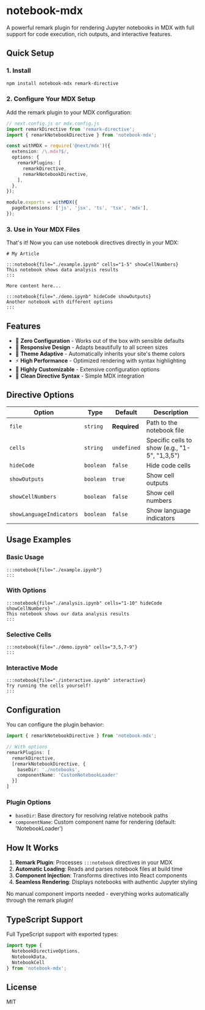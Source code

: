 # notebook-mdx

A powerful remark plugin for rendering Jupyter notebooks in MDX with full support for code execution, rich outputs, and interactive features.

## Quick Setup

### 1. Install

```bash
npm install notebook-mdx remark-directive
```

### 2. Configure Your MDX Setup

Add the remark plugin to your MDX configuration:

```typescript
// next.config.js or mdx.config.js
import remarkDirective from 'remark-directive';
import { remarkNotebookDirective } from 'notebook-mdx';

const withMDX = require('@next/mdx')({
  extension: /\.mdx?$/,
  options: {
    remarkPlugins: [
      remarkDirective,
      remarkNotebookDirective,
    ],
  },
});

module.exports = withMDX({
  pageExtensions: ['js', 'jsx', 'ts', 'tsx', 'mdx'],
});
```

### 3. Use in Your MDX Files

That's it! Now you can use notebook directives directly in your MDX:

```mdx
# My Article

:::notebook{file="./example.ipynb" cells="1-5" showCellNumbers}
This notebook shows data analysis results
:::

More content here...

:::notebook{file="./demo.ipynb" hideCode showOutputs}
Another notebook with different options
:::
```

## Features

- 🚀 **Zero Configuration** - Works out of the box with sensible defaults
- 📱 **Responsive Design** - Adapts beautifully to all screen sizes  
- 🎨 **Theme Adaptive** - Automatically inherits your site's theme colors
- ⚡ **High Performance** - Optimized rendering with syntax highlighting
- 🔧 **Highly Customizable** - Extensive configuration options
- 📖 **Clean Directive Syntax** - Simple MDX integration

## Directive Options

| Option | Type | Default | Description |
|--------|------|---------|-------------|
| `file` | `string` | **Required** | Path to the notebook file |
| `cells` | `string` | `undefined` | Specific cells to show (e.g., "1-5", "1,3,5") |
| `hideCode` | `boolean` | `false` | Hide code cells |
| `showOutputs` | `boolean` | `true` | Show cell outputs |
| `showCellNumbers` | `boolean` | `false` | Show cell numbers |
| `showLanguageIndicators` | `boolean` | `false` | Show language indicators |

## Usage Examples

### Basic Usage

```mdx
:::notebook{file="./example.ipynb"}
:::
```

### With Options

```mdx
:::notebook{file="./analysis.ipynb" cells="1-10" hideCode showCellNumbers}
This notebook shows our data analysis results
:::
```

### Selective Cells

```mdx
:::notebook{file="./demo.ipynb" cells="3,5,7-9"}
:::
```

### Interactive Mode

```mdx
:::notebook{file="./interactive.ipynb" interactive}
Try running the cells yourself!
:::
```

## Configuration

You can configure the plugin behavior:

```typescript
import { remarkNotebookDirective } from 'notebook-mdx';

// With options
remarkPlugins: [
  remarkDirective,
  [remarkNotebookDirective, {
    baseDir: './notebooks',
    componentName: 'CustomNotebookLoader'
  }]
]
```

### Plugin Options

- `baseDir`: Base directory for resolving relative notebook paths
- `componentName`: Custom component name for rendering (default: 'NotebookLoader')

## How It Works

1. **Remark Plugin**: Processes `:::notebook` directives in your MDX
2. **Automatic Loading**: Reads and parses notebook files at build time
3. **Component Injection**: Transforms directives into React components
4. **Seamless Rendering**: Displays notebooks with authentic Jupyter styling

No manual component imports needed - everything works automatically through the remark plugin!

## TypeScript Support

Full TypeScript support with exported types:

```typescript
import type { 
  NotebookDirectiveOptions,
  NotebookData,
  NotebookCell 
} from 'notebook-mdx';
```

## License

MIT
